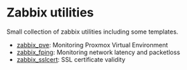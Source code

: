 # Zabbix utilities

Small collection of zabbix utilities including some templates.

* [zabbix_pve](zabbix-pve/): Monitoring Proxmox Virtual Environment
* [zabbix_fping](zabbix-fping/): Monitoring network latency and packetloss
* [zabbix_sslcert](zabbix-sslcert/): SSL certificate validity
